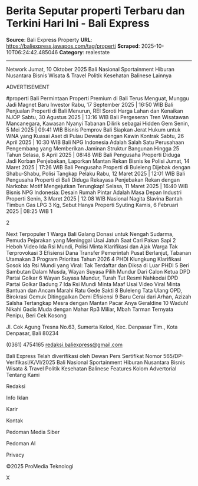 # Berita Seputar properti Terbaru dan Terkini Hari Ini - Bali Express

**Source**: Bali Express Property
**URL**: https://baliexpress.jawapos.com/tag/properti
**Scraped**: 2025-10-10T06:24:42.485046
**Category**: realestate

---

Network
Jumat, 10 Oktober 2025
Bali
Nasional
Sportainment
Hiburan
Nusantara
Bisnis
Wisata & Travel
Politik
Kesehatan
Balinese
Lainnya 

ADVERTISEMENT

#properti
Bali
Permintaan Properti Premium di Bali Terus Menguat, Munggu Jadi Magnet Baru Investor
Rabu, 17 September 2025 | 16:50 WIB
Bali
Penjualan Properti di Bali Menurun, REI Soroti Harga Lahan dan Kenaikan NJOP
Sabtu, 30 Agustus 2025 | 13:16 WIB
Bali
Pergeseran Tren Wisatawan Mancanegara, Kawasan Nyanyi Tabanan Dilirik sebagai Hidden Gem
Senin, 5 Mei 2025 | 09:41 WIB
Bisnis
Pemprov Bali Siapkan Jerat Hukum untuk WNA yang Kuasai Aset di Pulau Dewata dengan Kawin Kontrak
Sabtu, 26 April 2025 | 10:30 WIB
Bali
NPG Indonesia Adalah Salah Satu Perusahaan Pengembang yang Memberikan Jaminan Struktur Bangunan Hingga 25 Tahun
Selasa, 8 April 2025 | 08:48 WIB
Bali
Pengusaha Properti Diduga Jadi Korban Penjebakan, Laporkan Mantan Rekan Bisnis ke Polisi
Jumat, 14 Maret 2025 | 17:26 WIB
Bali
Pengusaha Properti di Buleleng Dijebak dengan Shabu-Shabu, Polisi Tangkap Pelaku
Rabu, 12 Maret 2025 | 12:01 WIB
Bali
Pengusaha Properti di Bali Diduga Rekayasa Penjebakan Rekan dengan Narkoba: Motif Mengejutkan Terungkap!
Selasa, 11 Maret 2025 | 16:40 WIB
Bisnis
NPG Indonesia: Desain Rumah Pintar Adalah Masa Depan Industri Properti
Senin, 3 Maret 2025 | 12:08 WIB
Nasional
Nagita Slavina Bantah Timbun Gas LPG 3 Kg, Sebut Hanya Properti Syuting
Kamis, 6 Februari 2025 | 08:25 WIB
1
 
2
 
Next
Terpopuler
1
Warga Bali Galang Donasi untuk Nengah Sudarma, Pemuda Pejarakan yang Meninggal Usai Jatuh Saat Cari Pakan Sapi
2
Heboh Video Ida Rsi Mundi, Polisi Minta Klarifikasi dan Ajak Warga Tak Terprovokasi
3
Efisiensi Dana Transfer Pemerintah Pusat Berlanjut, Tabanan Utamakan 3 Program Prioritas Tahun 2026
4
PHDI Klungkung Klarifikasi Sosok Ida Rsi Mundi yang Viral: Tak Terdaftar dan Diksa di Luar PHDI
5
Beri Sambutan Dalam Musda, Wayan Suyasa Pilih Mundur Dari Calon Ketua DPD Partai Golkar
6
Wayan Suyasa Mundur, Turah Tut Resmi Nahkodai DPD Partai Golkar Badung
7
Ida Rsi Mundi Minta Maaf Usai Video Viral Minta Bantuan dan Ancam Marahi Ratu Gede Sakti
8
Buleleng Tata Ulang OPD, Birokrasi Gemuk Ditinggalkan Demi Efisiensi
9
Baru Cerai dari Arhan, Azizah Salsha Tertangkap Mesra dengan Mantan Pacar Anya Geraldine
10
Waduh! Nikahi Gadis Muda dengan Mahar Rp3 Miliar, Mbah Tarman Ternyata Penipu, Beri Cek Kosong

Jl. Cok Agung Tresna No.63, Sumerta Kelod,
Kec. Denpasar Tim., Kota Denpasar, Bali 80234


 (0361) 4754165
 redaksi.baliexpress@gmail.com

Bali Express
Telah diverifikasi oleh Dewan Pers
Sertifikat Nomor 565/DP-Verifikasi/K/VI/2025
Bali
Nasional
Sportainment
Hiburan
Nusantara
Bisnis
Wisata & Travel
Politik
Kesehatan
Balinese
Features
Kolom
Advertorial
Tentang Kami
 
Redaksi
 
Info Iklan
 
Karir
 
Kontak
 
Pedoman Media Siber
 
Pedoman AI
 
Privacy

©2025 ProMedia Teknologi

X
